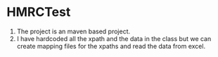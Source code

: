 # HMRCTest

1) The project is an maven based project.
2) I have hardcoded all the xpath and the data in the class but we can create mapping files for the xpaths and read the data from excel.
